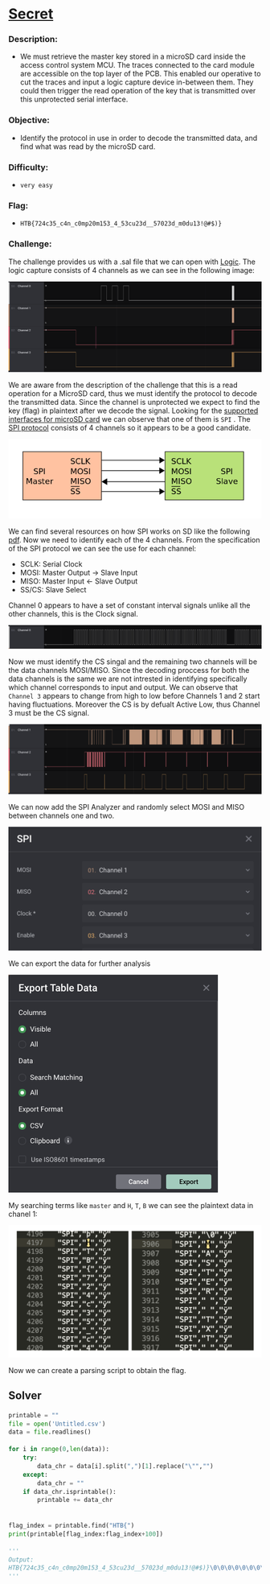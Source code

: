 # [__Secret__](#Secret)

### Description:
* We must retrieve the master key stored in a microSD card inside the access control system MCU. The traces connected to the card module are accessible on the top layer of the PCB. This enabled our operative to cut the traces and input a logic capture device in-between them. They could then trigger the read operation of the key that is transmitted over this unprotected serial interface.

### Objective:
* Identify the protocol in use in order to decode the transmitted data, and find what was read by the microSD card.

### Difficulty:
* `very easy`

### Flag:
* `HTB{724c35_c4n_c0mp20m153_4_53cu23d__57023d_m0du13!@#$)}`

### Challenge:

The challenge provides us with a .sal file that we can open with [Logic](https://www.saleae.com/downloads2/). The logic capture consists of 4 channels as we can see in the following image:

![channels](assets/channels.png)

We are aware from the description of the challenge that this is a read operation for a MicroSD card, thus we must identify the protocol to decode the transmitted data. Since the channel is unprotected we expect to find the key (flag) in plaintext after we decode the signal. Looking for the [supported interfaces for microSD card](https://en.wikipedia.org/wiki/SD_card#Interface) we can observe that one of them is `SPI` . The [SPI protocol](https://en.wikipedia.org/wiki/Serial_Peripheral_Interface) consists of 4 channels so it appears to be a good candidate.

![spi](assets/spi.png)

We can find several resources on how SPI works on SD like the following [pdf](http://www.dejazzer.com/ee379/lecture_notes/lec12_sd_card.pdf). Now we need to identify each of the 4 channels. From the specification of the SPI protocol we can see the use for each channel:

* SCLK: Serial Clock
* MOSI: Master Output → Slave Input 
* MISO: Master Input ← Slave Output 
* SS/CS: Slave Select

Channel 0 appears to have a set of constant interval signals unlike all the other channels, this is the Clock signal.

![channel_0](assets/channel_0.png)

Now we must identify the CS singal and the remaining two channels will be the data channels MOSI/MISO. Since the decoding proccess for both the data channels is the same we are not intrested in identifying specifically which channel corresponds to input and output. We can observe that `Channel 3` appears to change from high to low before Channels 1 and 2 start having fluctuations. Moreover the CS is by defualt Active Low, thus Channel 3 must be the CS signal.

![channels_1_2_3](assets/channels_1_2_3.png)

We can now add the SPI Analyzer and randomly select MOSI and MISO between channels one and two.

<img src="assets/add_analyzer.png" alt="add_analyzer" style="zoom:50%;" />

We can export the data for further analysis

<img src="assets/export.png" alt="export" style="zoom:50%;" />

My searching terms like `master` and `H`, `T`, `B` we can see the plaintext data in chanel 1:

![search](assets/search.png)

Now we can create a parsing script to obtain the flag.

## Solver

```python
printable = ""
file = open('Untitled.csv')
data = file.readlines()

for i in range(0,len(data)):
	try:
		data_chr = data[i].split(",")[1].replace("\"","")
	except:
		data_chr = ""
	if data_chr.isprintable():
		printable += data_chr


flag_index = printable.find("HTB{")
print(printable[flag_index:flag_index+100])

'''
Output: 
HTB{724c35_c4n_c0mp20m153_4_53cu23d__57023d_m0du13!@#$)}\0\0\0\0\0\0\0\0\0\0\0\0\0\0\0\0\0\0\0\0\0\0
'''
```

